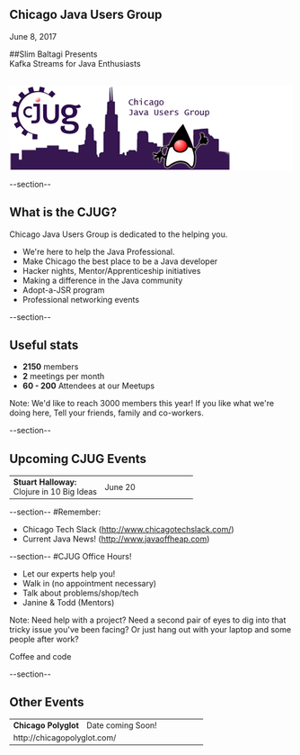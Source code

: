 ## Chicago Java Users Group

June 8, 2017

##Slim Baltagi Presents<br> Kafka Streams for Java Enthusiasts


<div style="background-color: white; margin-top: 30px;">
	<img src="images/cjug.gif" style="border: none; box-shadow: none;"/>
</div>

--section--
## What is the CJUG?
Chicago Java Users Group is dedicated to the helping you.

* We're here to help the Java Professional.  
* Make Chicago the best place to be a Java developer
* Hacker nights, Mentor/Apprenticeship initiatives
* Making a difference in the Java community
* Adopt-a-JSR program
* Professional networking events

--section--

## Useful stats

* **2150** members
* **2** meetings per month
* **60 - 200** Attendees at our Meetups

Note:
We'd like to reach 3000 members this year! If you like what we're doing here,
Tell your friends, family and co-workers.

--section--

## Upcoming CJUG Events
<table class="upcoming-events"  width=800>
<tr>
  <td><b>Stuart Halloway:</b><br/>Clojure in 10 Big Ideas</td>
  <td width=150>June 20</td>
</tr>
</table>


--section--
#Remember:
 * Chicago Tech Slack (http://www.chicagotechslack.com/)
 * Current Java News! (http://www.javaoffheap.com)



--section--
#CJUG Office Hours!
* Let our experts help you!
* Walk in (no appointment necessary)
* Talk about problems/shop/tech
* Janine &amp; Todd (Mentors)

Note:
Need help with a project? Need a second pair of eyes to dig into that
tricky issue you've been facing? Or just hang out with your laptop
and some people after work?

Coffee and code

--section--
## Other Events

<table class="upcoming-events" width=800>
<tr>
<td><b>Chicago Polyglot</b></td><td width=200>Date coming Soon!</td>
</tr>
<tr>
<td colspan="2">http://chicagopolyglot.com/</td>
</tr>
</table>

